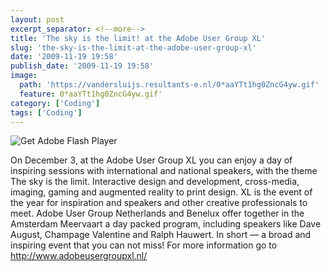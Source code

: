 ```yaml
---
layout: post
excerpt_separator: <!--more-->
title: 'The sky is the limit! at the Adobe User Group XL'
slug: 'the-sky-is-the-limit-at-the-adobe-user-group-xl'
date: '2009-11-19 19:58'
publish_date: '2009-11-19 19:58'
image:
  path: 'https://vandersluijs.resultants-e.nl/0*aaYTt1hg0ZncG4yw.gif'
  feature: 0*aaYTt1hg0ZncG4yw.gif'
category: ['Coding']
tags: ['Coding']
---
```

![Get Adobe Flash Player](https://vandersluijs.resultants-e.nl/0*aaYTt1hg0ZncG4yw.gif)

On December 3, at the Adobe User Group XL you can enjoy a day of inspiring
sessions with international and national speakers, with the theme The sky is
the limit. Interactive design and development, cross-media, imaging, gaming
and augmented reality to print design. XL is the event of the year for
inspiration and speakers and other creative professionals to meet. Adobe User
Group Netherlands and Benelux offer together in the Amsterdam Meervaart a day
packed program, including speakers like Dave August, Champage Valentine and
Ralph Hauwert. In short — a broad and inspiring event that you can not miss!
For more information go to <http://www.adobeusergroupxl.nl/>

